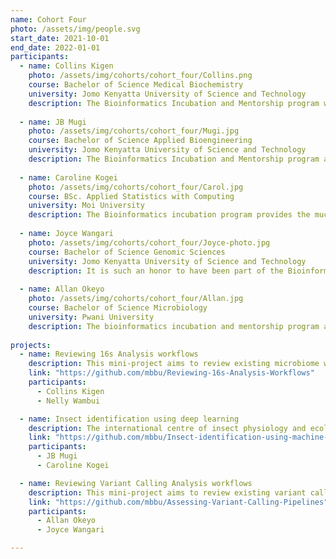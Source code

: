 ```yaml
---
name: Cohort Four
photo: /assets/img/people.svg
start_date: 2021-10-01
end_date: 2022-01-01
participants:
  - name: Collins Kigen
    photo: /assets/img/cohorts/cohort_four/Collins.png
    course: Bachelor of Science Medical Biochemistry
    university: Jomo Kenyatta University of Science and Technology
    description: The Bioinformatics Incubation and Mentorship program was a huge turning point in my career. First, I gained technical skills in programming and genomics as well as professional skills including communication, presentation, teamwork and leadership. Second, it helped me establish my career path by enabling me to identify my strengths and build on them in order to carve out a niche for myself within the broad line of science. The program was successful owing to the student-centered approach in delivery of the curriculum, and the rounded support from the bioinformatics group at icipe led by Dr. Caleb Kibet. I appreciate Ruth Nanjala, the lead trainer, for her quality and skillful teaching, as well as the postgraduate students who also made a significant contribution to our learning. Last but not least, the peer mentorship that carries on even after the internship has ended has helped me broaden my professional network in the field of bioinformatics. This program is a great opportunity to learn, experience and network.
    
  - name: JB Mugi
    photo: /assets/img/cohorts/cohort_four/Mugi.jpg
    course: Bachelor of Science Applied Bioengineering
    university: Jomo Kenyatta University of Science and Technology
    description: The Bioinformatics Incubation and Mentorship program at icipe is a major highlight in my career so far. Through it's very able and talented team of  facilitators led by Dr Caleb Kibet, the programme helped me improve in key areas that are essential in the field of Bioinformatics and Science in general. The practical application of acquired skills to solve real word problems went a long way to lay a strong foundation upon which to build a career in Bioinformatics. The programme also gave a boost to my confidence in my skills bearing in mind that we were learning from the best Scholars and Scientists. Overall, at the end of the internship, I was better at professional and scientific communication, Machine Learning, data analysis and most importantly had a broader network.
    
  - name: Caroline Kogei
    photo: /assets/img/cohorts/cohort_four/Carol.jpg
    course: BSc. Applied Statistics with Computing
    university: Moi University
    description: The Bioinformatics incubation program provides the much needed platform to kickstart a career in genomics research. Through the well curated programs, I discovered the various opportunities in Bioinformatics. I up-skilled in both hard and soft skills including programming, technical writing, mentorship and presentation skills. I’d like to thank Dr Caleb Kibet, Ruth Nanjala and the entire team for their mentorship in ensuring we become the best version of ourselves.
    
  - name: Joyce Wangari
    photo: /assets/img/cohorts/cohort_four/Joyce-photo.jpg
    course: Bachelor of Science Genomic Sciences
    university: Jomo Kenyatta University of Science and Technology
    description: It is such an honor to have been part of the Bioinformatics Incubation and Mentorship  Program at ICIPE. This experience has laid a great foundation for my career in Bioinformatics. The program is well structured and facilitated by a dedicated team of experts. It involves a rigorous training for both technical and soft skills after which one reproduces a scientific paper and works on the mini-project collaboratively, a unique approach to enhance skill retention. In Addition to that, the journal club presentations and weekly code review equips one with writing, communication and presentation skills. The training equipped me with a unique sense of tenacity and diligence to meticulously approach scientific problems through a computational lens and with the necessary soft skills. I am now more motivated and confident to pursue Bioinformatics further. I accord profound gratitude to Dr. Caleb Kibet, Ruth Nanjala, Eric Kariuki, Pauline Karega and the entire Bioinformatics team for their dedication to teach, guide and mentor us through the internship period and even afterwards through the alumni mentorship program.
    
  - name: Allan Okeyo
    photo: /assets/img/cohorts/cohort_four/Allan.jpg
    course: Bachelor of Science Microbiology
    university: Pwani University
    description: The bioinformatics incubation and mentorship program at ICIPE was a stepping stone into what I have wanted to know and pursue as a career. I gained the confidence to solving errors, which forms the backbone of a bioinformatics pipeline. I did gain skills such as programming, problem solving, critical thinking. My communication, presentation, writing, leadership and collaboration skills improved so well courtesy of this very program. As of today, I'm ready to step up and challenge myself to more technical opportunities to add cement what I learned from this program and possibly make a career out of it, to help improve the community around me and the world.
    
projects:
  - name: Reviewing 16s Analysis workflows
    description: This mini-project aims to review existing microbiome workflows, identify great ones and extend the workflows where there are gaps, especially to make them useful in insect and pathogen data.
    link: "https://github.com/mbbu/Reviewing-16s-Analysis-Workflows"
    participants:
      - Collins Kigen
      - Nelly Wambui

  - name: Insect identification using deep learning
    description: The international centre of insect physiology and ecology is a leading institution in insect research in Africa and the world. There are several reasons why icipe focuses on insect research. These reasons include they are a source of food and feed, they are the most diverse and abundant forms of life on earth, and they are crop pests and disease vectors. There is a need to harness the potential of insects for food and feed, pest, disease vectors etc. and develop appropriate strategies e.g. control, industrialization and research. All these starts with identifying the insects, which is a role taken up by a well-trained entomologist. However, since entomologists are few and not always available, and insects varieties are many, raises the need for other automated techniques. Machine learning approaches, especially deep learning have become a go-to tool for automated image identification and classification. These digital solutions can be deployed on mobile phones and used by farmers and communities at large for image identification and classifiation.
    link: "https://github.com/mbbu/Insect-identification-using-machine-learning"
    participants:
      - JB Mugi
      - Caroline Kogei

  - name: Reviewing Variant Calling Analysis workflows
    description: This mini-project aims to review existing variant calling pipelines, identify great ones and extend the workflows where there are gaps, especially to make them useful in insect and pathogen data.
    link: "https://github.com/mbbu/Assessing-Variant-Calling-Pipelines"
    participants:
      - Allan Okeyo
      - Joyce Wangari

---
```

